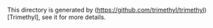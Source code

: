 This directory is generated by (https://github.com/trimethyl/trimethyl)[Trimethyl], see it for more details.
